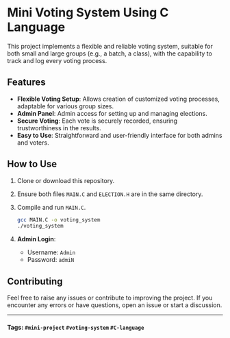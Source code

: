 # Mini Voting System Using C Language

This project implements a flexible and reliable voting system, suitable for both small and large groups (e.g., a batch, a class), with the capability to track and log every voting process.

## Features

- **Flexible Voting Setup**: Allows creation of customized voting processes, adaptable for various group sizes.
- **Admin Panel**: Admin access for setting up and managing elections.
- **Secure Voting**: Each vote is securely recorded, ensuring trustworthiness in the results.
- **Easy to Use**: Straightforward and user-friendly interface for both admins and voters.

## How to Use

1. Clone or download this repository.
2. Ensure both files `MAIN.C` and `ELECTION.H` are in the same directory.
3. Compile and run `MAIN.C`.

   ```bash
   gcc MAIN.C -o voting_system
   ./voting_system
   ```

4. **Admin Login**: 
   - Username: `Admin`
   - Password: `admiN`

## Contributing

Feel free to raise any issues or contribute to improving the project. If you encounter any errors or have questions, open an issue or start a discussion.

---

#### Tags: `#mini-project` `#voting-system` `#C-language`



